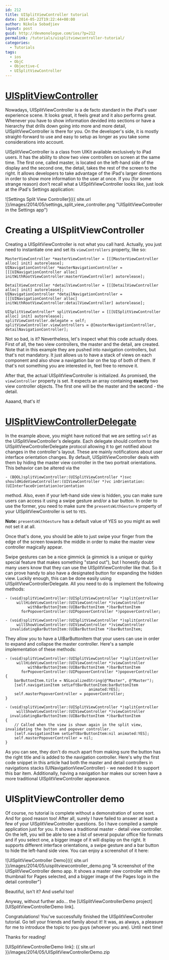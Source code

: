 ```yaml
---
id: 212
title: UISplitViewController tutorial
date: 2014-05-22T19:22:44+00:00
author: Nikola Sobadjiev
layout: post
guid: http://devmonologue.com/ios/?p=212
permalink: /tutorials/uisplitviewcontroller-tutorial/
categories:
  - Tutorials
tags:
  - ios
  - ObjC
  - Objective-C
  - UISplitViewController
---
```

# [UISplitViewController][Apple docs on UISplitViewController]

Nowadays, UISplitViewController is a de facto standard in the iPad's user experience scene. It looks great, it feels great and it also performs great. Whenever you have to show information devided into sections or have a hierarchy that drills down going into more and more detail, UISplitViewController is there for you. On the developer's side, it is mostly straight-forward to use and easy to setup as longer as you take some considerations into account.

UISplitViewController is a class from UIKit available exclusively to iPad users. It has the ability to show two view controllers on screen at the same time. The first one, called master, is located on the left-hand side of the display and the second one, the detail, takes the rest of the screen to the right. It allows developers to take advantage of the iPad's larger dimentions in order to show more information to the user at once. If you (for some strange reason) don't recall what a UISplitViewController looks like, just look at the iPad's Settings application:


![Settings Split View Controller]({{ site.url }}/images/2014/05/settings_split_view_controller.png "UISplitViewController in the Settings app")

# Creating a UISplitViewController

Creating a UISplitViewController is not what you call hard. Actually, you just need to instantiate one and set its `viewControllers` property, like so:

```objc
MasterViewController *masterViewController = [[[MasterViewController alloc] init] autorelease];
UINavigationController *masterNavigationController = [[[UINavigationController alloc] initWithRootViewController:masterViewController] autorelease];

DetailViewController *detailViewController = [[[DetailViewController alloc] init] autorelease];
UINavigationController *detailNavigationController = [[[UINavigationController alloc] initWithRootViewController:detailViewController] autorelease];

UISplitViewController* splitViewController = [[[UISplitViewController alloc] init] autorelease];
splitViewController.delegate = self;
splitViewController.viewControllers = @[masterNavigationController, detailNavigationController];
```

Not so bad, is it? Nevertheless, let's inspect what this code actually does.
First of all, the two view controllers, the master and the detail, are created. Note that in this example they are pushed into navigation controllers, but that's not mandatory. It just allows us to have a stack of views on each component and also show a navigation bar on the top of both of them. If that's not something you are interested in, feel free to remove it.

After that, the actual UISplitViewController is initialized. As promised, the `viewController` property is set. It expects an array containing **exactly** two view controller objects. The first one will be the master and the second - the detail.

Aaaand, that's it!

# [UISplitViewControllerDelegate][Apple docs on UISplitViewControllerDelegate]

In the example above, you might have noticed that we are setting `self` as the UISplitViewController's delegate. Each delegate should conform to the UISplitViewControllerDelegate protocol allowing it to get notified about changes in the controller's layout. These are mainly notifications about user interface orientation changes. By default, UISplitViewController deals with them by hiding the master view controller in the two portrait orientations. This behavior can be altered via the

```objc
- (BOOL)splitViewController:(UISplitViewController *)svc shouldHideViewController:(UIViewController *)vc inOrientation:(UIInterfaceOrientation)orientation
```  

method. Also, even if your left-hand side view is hidden, you can make sure users can access it using a swipe gesture and/or a bar button.
In order to use the former, you need to make sure the `presentsWithGesture` property of your UISplitViewController is set to `YES`.

**Note:** `presentsWithGesture` has a default value of YES so you might as well not set it at all.

Once that's done, you should be able to just swipe your finger from the edge of the screen towards the middle in order to make the master view controller magically appear.

Swipe gestures can be a nice gimmick (a gimmick is a unique or quirky special feature that makes something "stand out"), but I honestly doubt many users know that they can use the UISplitViewController like that. So it can prove handy to also have a designated button for expanding the hidden view. Luckily enough, this can be done easily using UISplitViewControllerDelegate. All you need to do is implement the following methods:

```objc
- (void)splitViewController:(UISplitViewController *)splitController
     willHideViewController:(UIViewController *)viewController
          withBarButtonItem:(UIBarButtonItem *)barButtonItem
       forPopoverController:(UIPopoverController *)popoverController;

- (void)splitViewController:(UISplitViewController *)splitController
	 willShowViewController:(UIViewController *)viewController
  invalidatingBarButtonItem:(UIBarButtonItem *)barButtonItem;
```

They allow you to have a UIBarButtonItem that your users can use in order to expand and collapse the master controller. Here's a sample implementation of these methods:

```objc
- (void)splitViewController:(UISplitViewController *)splitController
     willHideViewController:(UIViewController *)viewController
          withBarButtonItem:(UIBarButtonItem *)barButtonItem
       forPopoverController:(UIPopoverController *)popoverController
{
    barButtonItem.title = NSLocalizedString(@"Master", @"Master");
    [self.navigationItem setLeftBarButtonItem:barButtonItem
                                     animated:YES];
    self.masterPopoverController = popoverController;
}

- (void)splitViewController:(UISplitViewController *)splitController
     willShowViewController:(UIViewController *)viewController
  invalidatingBarButtonItem:(UIBarButtonItem *)barButtonItem
{
    // Called when the view is shown again in the split view, invalidating the button and popover controller.
    [self.navigationItem setLeftBarButtonItem:nil animated:YES];
    self.masterPopoverController = nil;
}
```

As you can see, they don't do much apart from making sure the button has the right title and is added to the navigation controller. Here's why the first code snippet in this article had both the master and detail controllers in navigations stacks (UINavigationViewController) - we needed it to support this bar item. Additionally, having a navigation bar makes our screen have a more traditional UISplitViewController appearance.

# UISplitViewController demo

Of course, no tutorial is complete without a demonstration of some sort. And for good reason too! After all, surely I have failed to answer at least a few of your UISplitViewController questions. So I have compiled a sample application just for you. It shows a traditional master - detail view controller. On the left, you will be able to see a list of several popular office file formats and if you select one, a bigger image of it will display on the right. It supports different interface orientations, a swipe gesture and a bar button to hide the left-hand side view. You can enjoy a screenshot of it here:

![UISplitViewController Demo]({{ site.url }}/images/2014/05/uisplitviewcontroller_demo.png "A screenshot of the UISplitViewController demo app. It shows a master view controller with the thumbnail for Pages selected, and a bigger image of the Pages logo in the detail controller")

Beautiful, isn't it? And useful too!

Anyway, without further ado... the [UISplitViewControllerDemo project][UISplitViewControllerDemo link].

Congratulations! You've successfully finished the UISplitViewController tutorial. Go tell your friends and family about it! It was, as always, a pleasure for me to introduce the topic to you guys (whoever you are). Until next time!

Thanks for reading!

[Apple docs on UISplitViewController]: https://developer.apple.com/library/ios/documentation/UIKit/Reference/UISplitViewController_class/Reference/Reference.html
[Apple docs on UISplitViewControllerDelegate]: https://developer.apple.com/library/ios/documentation/UIKit/Reference/UISplitViewControllerDelegate_protocol/Reference/Reference.html#//apple_ref/occ/intf/UISplitViewControllerDelegate
[UISplitViewControllerDemo link]: {{ site.url }}/images/2014/05/UISplitViewControllerDemo.zip
